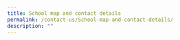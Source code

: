 ```yaml
---
title: School map and contact details
permalink: /contact-us/School-map-and-contact-details/
description: ""
---
```

